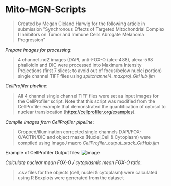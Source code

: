# Mito-MGN-Scripts 
>Created by Megan Cleland Harwig for the following article in submission "Synchronous Effects of Targeted Mitochondrial Complex I Inhibitors on Tumor and Immune Cells Abrogate Melanoma Progression"

*Prepare images for processing*: 
>4 channel .nd2 images (DAPI, anti-FOX-O (alex-488), alexa-568 phalloidin and DIC were processed into Maximum Intensity Projections (first 7 slices; to avoid out of focus/below nuclei portion) single channel TIFF files using *splitchannel4_maxproj_GitHub.ijm*
  
*CellProfiler pipeline*: 
>All 4 channel single channel TIFF files were set as input images for the CellProfiler script. Note that this script was modified from the CellProfiler example that demonstrated the quantification of cytosol to nuclear translocation (https://cellprofiler.org/examples). 
>

*Compile images from CellProfiler pipeline*:
>Cropped/illumination corrected single channels DAPI/FOX-O/ACTIN/DIC and object masks (Nuclei,Cell & Cytoplasm) were compiled using ImageJ macro *CellProfiler_output_stack_GitHub.ijm*

Example of CellProfiler Output files:
![image](https://user-images.githubusercontent.com/34748371/115754563-ef7c7b80-a361-11eb-8320-79e5caad6542.png)

*Calculate nuclear mean FOX-O / cytoplasmic mean FOX-O ratio*: 
>.csv files for the objects (cell, nuclei & cytoplasm) were calculated using R
> Boxplots were generated from the dataset
